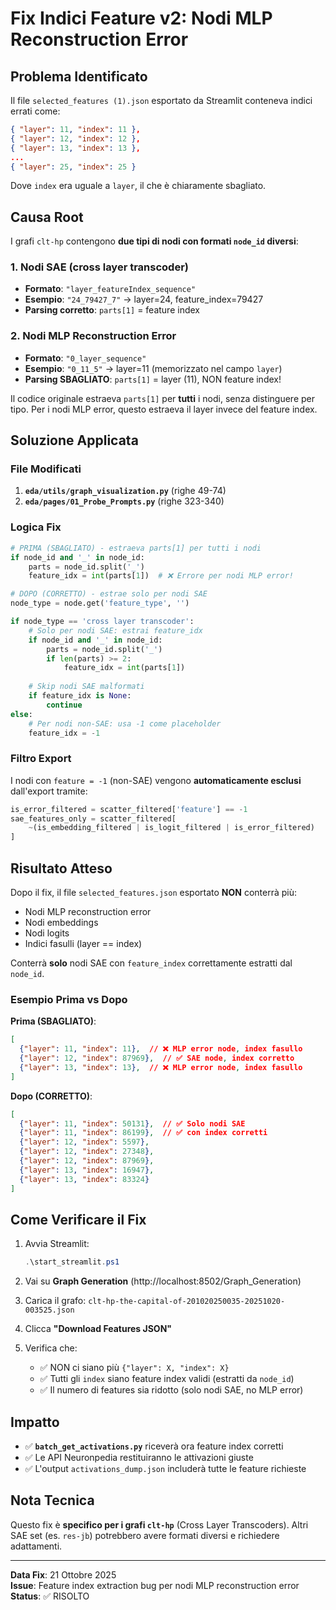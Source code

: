 # Fix Indici Feature v2: Nodi MLP Reconstruction Error

## Problema Identificato

Il file `selected_features (1).json` esportato da Streamlit conteneva indici errati come:
```json
{ "layer": 11, "index": 11 },
{ "layer": 12, "index": 12 },
{ "layer": 13, "index": 13 },
...
{ "layer": 25, "index": 25 }
```

Dove `index` era uguale a `layer`, il che è chiaramente sbagliato.

## Causa Root

I grafi `clt-hp` contengono **due tipi di nodi con formati `node_id` diversi**:

### 1. Nodi SAE (cross layer transcoder)
- **Formato**: `"layer_featureIndex_sequence"`
- **Esempio**: `"24_79427_7"` → layer=24, feature_index=79427
- **Parsing corretto**: `parts[1]` = feature index

### 2. Nodi MLP Reconstruction Error
- **Formato**: `"0_layer_sequence"`
- **Esempio**: `"0_11_5"` → layer=11 (memorizzato nel campo `layer`)
- **Parsing SBAGLIATO**: `parts[1]` = layer (11), NON feature index!

Il codice originale estraeva `parts[1]` per **tutti** i nodi, senza distinguere per tipo. Per i nodi MLP error, questo estraeva il layer invece del feature index.

## Soluzione Applicata

### File Modificati

1. **`eda/utils/graph_visualization.py`** (righe 49-74)
2. **`eda/pages/01_Probe_Prompts.py`** (righe 323-340)

### Logica Fix

```python
# PRIMA (SBAGLIATO) - estraeva parts[1] per tutti i nodi
if node_id and '_' in node_id:
    parts = node_id.split('_')
    feature_idx = int(parts[1])  # ❌ Errore per nodi MLP error!

# DOPO (CORRETTO) - estrae solo per nodi SAE
node_type = node.get('feature_type', '')

if node_type == 'cross layer transcoder':
    # Solo per nodi SAE: estrai feature_idx
    if node_id and '_' in node_id:
        parts = node_id.split('_')
        if len(parts) >= 2:
            feature_idx = int(parts[1])
    
    # Skip nodi SAE malformati
    if feature_idx is None:
        continue
else:
    # Per nodi non-SAE: usa -1 come placeholder
    feature_idx = -1
```

### Filtro Export

I nodi con `feature = -1` (non-SAE) vengono **automaticamente esclusi** dall'export tramite:

```python
is_error_filtered = scatter_filtered['feature'] == -1
sae_features_only = scatter_filtered[
    ~(is_embedding_filtered | is_logit_filtered | is_error_filtered)
]
```

## Risultato Atteso

Dopo il fix, il file `selected_features.json` esportato **NON** conterrà più:
- Nodi MLP reconstruction error
- Nodi embeddings
- Nodi logits
- Indici fasulli (layer == index)

Conterrà **solo** nodi SAE con `feature_index` correttamente estratti dal `node_id`.

### Esempio Prima vs Dopo

**Prima (SBAGLIATO)**:
```json
[
  {"layer": 11, "index": 11},  // ❌ MLP error node, index fasullo
  {"layer": 12, "index": 87969},  // ✅ SAE node, index corretto
  {"layer": 13, "index": 13},  // ❌ MLP error node, index fasullo
]
```

**Dopo (CORRETTO)**:
```json
[
  {"layer": 11, "index": 50131},  // ✅ Solo nodi SAE
  {"layer": 11, "index": 86199},  // ✅ con index corretti
  {"layer": 12, "index": 5597},
  {"layer": 12, "index": 27348},
  {"layer": 12, "index": 87969},
  {"layer": 13, "index": 16947},
  {"layer": 13, "index": 83324}
]
```

## Come Verificare il Fix

1. Avvia Streamlit:
   ```powershell
   .\start_streamlit.ps1
   ```

2. Vai su **Graph Generation** (http://localhost:8502/Graph_Generation)

3. Carica il grafo: `clt-hp-the-capital-of-201020250035-20251020-003525.json`

4. Clicca **"Download Features JSON"**

5. Verifica che:
   - ✅ NON ci siano più `{"layer": X, "index": X}`
   - ✅ Tutti gli `index` siano feature index validi (estratti da `node_id`)
   - ✅ Il numero di features sia ridotto (solo nodi SAE, no MLP error)

## Impatto

- ✅ **`batch_get_activations.py`** riceverà ora feature index corretti
- ✅ Le API Neuronpedia restituiranno le attivazioni giuste
- ✅ L'output `activations_dump.json` includerà tutte le feature richieste

## Nota Tecnica

Questo fix è **specifico per i grafi `clt-hp`** (Cross Layer Transcoders). Altri SAE set (es. `res-jb`) potrebbero avere formati diversi e richiedere adattamenti.

---

**Data Fix**: 21 Ottobre 2025  
**Issue**: Feature index extraction bug per nodi MLP reconstruction error  
**Status**: ✅ RISOLTO

